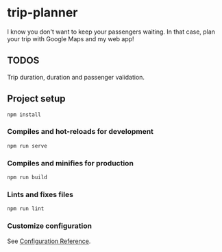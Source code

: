# trip-planner

I know you don't want to keep your passengers waiting. In that case, plan your trip with Google Maps and my web app!


## TODOS

Trip duration, duration and passenger validation.

## Project setup
```
npm install
```

### Compiles and hot-reloads for development
```
npm run serve
```

### Compiles and minifies for production
```
npm run build
```

### Lints and fixes files
```
npm run lint
```

### Customize configuration
See [Configuration Reference](https://cli.vuejs.org/config/).
